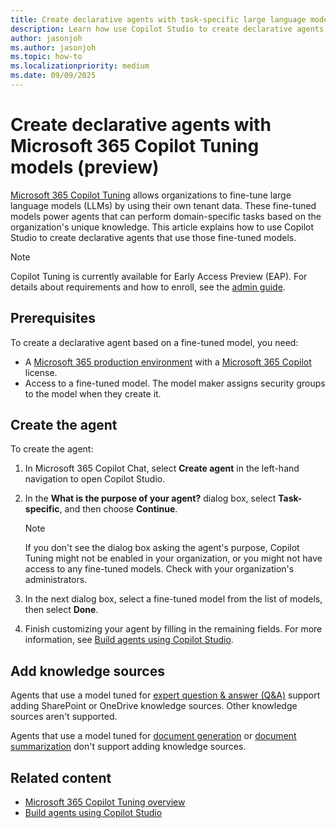```yaml
---
title: Create declarative agents with task-specific large language models tuned with Microsoft 365 Copilot Tuning (preview)
description: Learn how use Copilot Studio to create declarative agents that use task-specific large language models (LLMs) tuned with Microsoft 365.
author: jasonjoh
ms.author: jasonjoh
ms.topic: how-to
ms.localizationpriority: medium
ms.date: 09/09/2025
---
```


# Create declarative agents with Microsoft 365 Copilot Tuning models (preview)

[Microsoft 365 Copilot Tuning](/copilot/microsoft-365/copilot-tuning-overview) allows organizations to fine-tune large language models (LLMs) by using their own tenant data. These fine-tuned models power agents that can perform domain-specific tasks based on the organization's unique knowledge. This article explains how to use Copilot Studio to create declarative agents that use those fine-tuned models.

> [!NOTE]
> Copilot Tuning is currently available for Early Access Preview (EAP). For details about requirements and how to enroll, see the [admin guide](/copilot/microsoft-365/copilot-tuning-admin-guide).

## Prerequisites

To create a declarative agent based on a fine-tuned model, you need:

- A [Microsoft 365 production environment](/copilot/microsoft-365/microsoft-365-copilot-overview#availability) with a [Microsoft 365 Copilot](https://www.microsoft.com/microsoft-365/copilot/enterprise#FAQ) license.
- Access to a fine-tuned model. The model maker assigns security groups to the model when they create it.

## Create the agent

To create the agent:

1. In Microsoft 365 Copilot Chat, select **Create agent** in the left-hand navigation to open Copilot Studio.

1. In the **What is the purpose of your agent?** dialog box, select **Task-specific**, and then choose **Continue**.

    > [!NOTE]
    > If you don't see the dialog box asking the agent's purpose, Copilot Tuning might not be enabled in your organization, or you might not have access to any fine-tuned models. Check with your organization's administrators.

1. In the next dialog box, select a fine-tuned model from the list of models, then select **Done**.

1. Finish customizing your agent by filling in the remaining fields. For more information, see [Build agents using Copilot Studio](copilot-studio-lite-build.md).

## Add knowledge sources

Agents that use a model tuned for [expert question & answer (Q&A)](/copilot/microsoft-365/copilot-tuning-expert-qa) support adding SharePoint or OneDrive knowledge sources. Other knowledge sources aren't supported.

Agents that use a model tuned for [document generation](/copilot/microsoft-365/copilot-tuning-doc-generation) or [document summarization](/copilot/microsoft-365/copilot-tuning-summarization) don't support adding knowledge sources.

## Related content

- [Microsoft 365 Copilot Tuning overview](/copilot/microsoft-365/copilot-tuning-overview)
- [Build agents using Copilot Studio](build-with-copilot-studio-lite.md)
